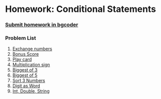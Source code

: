 Homework: Conditional Statements
================================

### [Submit homework in bgcoder](http://bgcoder.com/Contests/309/CSharp-Fundamentals-05-Conditional-Statements)

### Problem List

1. [Exchange numbers](https://github.com/de3ka/TelerikAcademy/blob/master/CSharp%20Fundamentals/05.%20Conditional-Statements/Conditional-Statements-Homework/Problem%2001.%20ExchangeIfGreater/README.md)
1. [Bonus Score](https://github.com/de3ka/TelerikAcademy/blob/master/CSharp%20Fundamentals/05.%20Conditional-Statements/Conditional-Statements-Homework/Problem%2002.%20BonusScore/README.md)
1. [Play card](https://github.com/de3ka/TelerikAcademy/blob/master/CSharp%20Fundamentals/05.%20Conditional-Statements/Conditional-Statements-Homework/Problem%2003.%20CheckForAPlayCard/README.md)
1. [Multiplication sign](https://github.com/de3ka/TelerikAcademy/blob/master/CSharp%20Fundamentals/05.%20Conditional-Statements/Conditional-Statements-Homework/Problem%2004.%20MultiplicationSign/README.md)
1. [Biggest of 3](https://github.com/de3ka/TelerikAcademy/blob/master/CSharp%20Fundamentals/05.%20Conditional-Statements/Conditional-Statements-Homework/Problem%2005.%20TheBiggestOf3Numbers/README.md)
1. [Biggest of 5](https://github.com/de3ka/TelerikAcademy/blob/master/CSharp%20Fundamentals/05.%20Conditional-Statements/Conditional-Statements-Homework/Problem%2006.%20TheBiggest%D0%9EfFiveNumbers/README.md)
1. [Sort 3 Numbers](https://github.com/de3ka/TelerikAcademy/blob/master/CSharp%20Fundamentals/05.%20Conditional-Statements/Conditional-Statements-Homework/Problem%2007.%20Sort3NumbersWithNestedIfs/README.md)
1. [Digit as Word](https://github.com/de3ka/TelerikAcademy/blob/master/CSharp%20Fundamentals/05.%20Conditional-Statements/Conditional-Statements-Homework/Problem%2008.%20DigitAsWord/README.md)
1. [Int, Double, String](https://github.com/de3ka/TelerikAcademy/blob/master/CSharp%20Fundamentals/05.%20Conditional-Statements/Conditional-Statements-Homework/Problem%2009.%20IntDoubleAndString/README.md)
